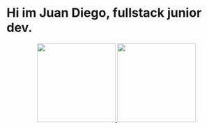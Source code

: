 # Hi im Juan Diego, fullstack junior dev.



<p align="center">
<a href="https://github.com/Juandiegogb">
  <img height="180em" src="https://github-readme-stats-eight-theta.vercel.app/api?username=Juandiegogb&show_icons=true&theme=algolia&include_all_commits=true&count_private=true"/>
  <img height="180em" src="https://github-readme-stats-eight-theta.vercel.app/api/top-langs/?username=Juandiegogb&layout=compact&langs_count=8&theme=algolia"/>
</a>
</p>
